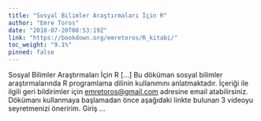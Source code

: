 ```yaml
---
title: "Sosyal Bilimler Araştırmaları İçin R"
author: "Emre Toros"
date: "2018-07-20T08:53:19Z"
link: "https://bookdown.org/emretoros/R_kitabi/"
toc_weight: "9.1%"
pinned: false
---
```


Sosyal Bilimler Araştırmaları İçin R [...] Bu döküman sosyal bilimler araştırmalarında R programlama dilinin kullanımını anlatmaktadır. İçeriği ile ilgili geri bildirimler için emretoros@gmail.com adresine email atabilirsiniz. Dökümanı kullanmaya başlamadan önce aşağıdaki linkte bulunan 3 videoyu seyretmenizi öneririm. Giriş ...
